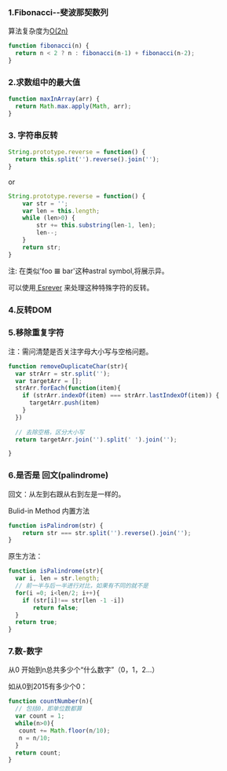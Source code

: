 
### 1.Fibonacci--斐波那契数列

算法复杂度为[O(2n)](http://stackoverflow.com/questions/360748/computational-complexity-of-fibonacci-sequence/360773#360773)

```js
function fibonacci(n) {
  return n < 2 ? n : fibonacci(n-1) + fibonacci(n-2); 
}
```

### 2.求数组中的最大值

```js
function maxInArray(arr) {
  return Math.max.apply(Math, arr);
}
```

### 3. 字符串反转

```js
String.prototype.reverse = function() {
  return this.split('').reverse().join('');
}
```
or

```js
String.prototype.reverse = function() {
    var str = '';
    var len = this.length;
    while (len>0) {
        str += this.substring(len-1, len);
        len--;
    }
    return str;
}
```

注: 在类似'foo 𝌆 bar'这种astral symbol,将展示异。

可以使用[ Esrever](https://github.com/mathiasbynens/esrever) 来处理这种特殊字符的反转。

### 4.反转DOM


### 5.移除重复字符

注：需问清楚是否关注字母大小写与空格问题。

```js
function removeDuplicateChar(str){
  var strArr = str.split('');
  var targetArr = [];
  strArr.forEach(function(item){
    if (strArr.indexOf(item) === strArr.lastIndexOf(item)) {
      targetArr.push(item)
    }
  })
  
  // 去除空格，区分大小写
  return targetArr.join('').split(' ').join('');

}
```

### 6.是否是 回文(palindrome)

回文：从左到右跟从右到左是一样的。

Bulid-in Method 内置方法
```js
function isPalindrom(str) {
    return str === str.split('').reverse().join('');
}
```

原生方法：
```js
function isPalindrome(str){
  var i, len = str.length;
  // 前一半与后一半进行对比，如果有不同的就不是
  for(i =0; i<len/2; i++){
    if (str[i]!== str[len -1 -i])
       return false;
  }
  return true;
}
```

### 7.数-数字

从0 开始到n总共多少个“什么数字”（0，1，2...）

如从0到2015有多少个0：

```js
function countNumber(n){
  // 包括0，即单位数都算
  var count = 1;
  while(n>0){
   count += Math.floor(n/10);
   n = n/10;
  }
  return count;
}
```
